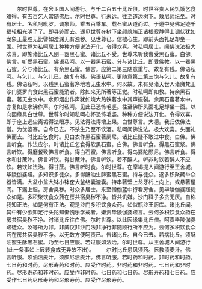 <!-- { "loadSidebar": true } -->
　　尔时世尊。在舍卫国人间游行。与千二百五十比丘俱。时世谷贵人民饥饿乞食难得。有五百乞人常随佛后。尔时世尊。行未远。往至道边树下。敷尼师坛坐。时有居士。名私呵毗罗。调象师。乘五百乘车。载石蜜从道而过。于道中见佛足迹千辐轮相光明了了。即寻迹而去。遥见世尊在树下坐颜貌端正诸根寂静得上调伏犹如龙象王最胜无比譬如澄渊无有浊秽。见世尊已。信敬心生。即前头面礼足却坐一面。时世尊为私呵居士种种方便说法开化。令得欢喜。时私呵居士。闻佛说法极大欢喜。即施诸比丘人别一器黑石蜜。诸比丘不受。世尊未听我曹受黑石蜜。白佛。佛言。听受黑石蜜。佛语私呵。以一器黑石蜜。分与诸比丘。即受佛教。以一器黑石蜜。分与诸比丘。有余黑石蜜。佛言。应第二第三随意重与。故复有残。佛语私呵。与乞儿。与乞儿已。故复有残。佛语私呵。更随意第二第三饱与乞儿。故复有残。佛语私呵。以残黑石蜜著净地若无虫水中。何以故。未有见诸天世人诸魔梵王沙门婆罗门食此黑石蜜能消者。除如来无所著等正觉。时私呵即如教。持余黑石蜜。著无虫水中。水即烟出作声犹如烧大热铁著水中其声振裂。余黑石蜜著水中。亦复如是水沸作声。尔时私呵。见此已恐怖毛竖。往至佛所头面礼足却坐一面。以向因缘具白世尊。世尊尔时知私呵心怀恐怖毛竖。种种方便说法开化。令得欢喜。即于座上远尘离垢得法眼净。见法得法得增上果。白世尊言。大德。我归依佛法僧。为优婆塞。自今已去。不杀生乃至不饮酒。私呵闻佛说法。极大欢喜。头面礼佛而去。时比丘乞食时。见白衣作黑石蜜著罽尼。诸比丘疑不敢过中食。白佛。佛言听食。作法应尔。时诸比丘乞食得软黑石蜜。白佛。佛言听食。得黑石蜜浆。佛言听饮。得磨餐致佛言听食。得白石蜜。佛言听食。得乌婆陀颇尼。佛言听食。得水和甘蔗汁。佛言听饮。得甘蔗汁。佛言听饮。若不醉人。听非时饮若醉人不应饮。若饮如法治。得甘蔗。佛言听时食。尔时世尊。在摩竭提人间游行至王舍城。毕陵伽婆蹉。多知识多徒众。多得酥油生酥蜜黑石蜜。持与徒众。遂多积聚藏举众器皆满。大盆小盆大钵小钵奁大釜络囊漉囊。持串著壁上龙牙杙上向上。或悬著屋间。下漏上湿。房舍臭秽。时众多居士。来至僧伽蓝中行看房舍。见毕陵伽婆蹉徒众如是。多积聚饮食众药在房共宿臭秽不净。皆共讥嫌。沙门释子多贪无厌。自称我知正法。如是何有正法。观是沙门多积饮食众药。如似瓶沙王厨库。诸比丘闻。其中有少欲知足行头陀知惭愧乐学戒者。嫌责毕陵伽婆蹉言。云何多积饮食众药在房共宿臭秽不净。时诸比丘往白佛。尔时世尊。以此因缘集比丘僧。呵责毕陵伽婆蹉徒众。汝等所为非。非威仪非沙门法非净行非随顺行所不应为。云何多积饮食众药在房共宿臭秽不净。以无数方便呵责已。告诸比丘。自今已去。若病比丘。须酥油蜜生酥黑石蜜。乃至七日应服。若过服如法治。尔时世尊。从王舍城人间游行(此一条事如上展转食戒无异故不出)。
　　尔时比丘患风须药。医教渍麦汁。佛言听服。须油渍麦汁。须颇尼渍麦汁。佛言听服。若时药和时药。非时药和时药。七日药和时药。尽形寿药和时药。应受作时药。非时药和非时药。七日药和非时药。尽形寿药和非时药。应受作非时药。七日药和七日药。尽形寿药和七日药。应受作七日药尽形寿药和尽形寿药。应受作尽形寿药。
